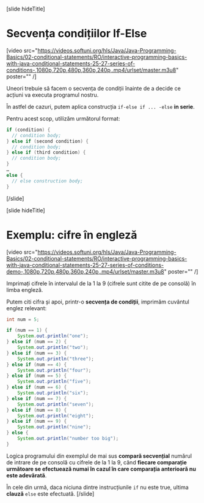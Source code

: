 [slide hideTitle]

# Secvența condițiilor If-Else 

[video src="https://videos.softuni.org/hls/Java/Java-Programming-Basics/02-conditional-statements/RO/interactive-programming-basics-with-java-conditional-statements-25-27-series-of-conditions-,1080p,720p,480p,360p,240p,.mp4/urlset/master.m3u8" poster="" /]

Uneori trebuie să facem o secvența de condiții înainte de a decide ce acțiuni va executa programul nostru.

În astfel de cazuri, putem aplica construcția `if-else if ... -else` **in serie**.

Pentru acest scop, utilizăm următorul format:
```java
if (condition) {
  // condition body;
} else if (second condition) {
  // condition body;
} else if (third condition) {
  // condition body;
}
…
else {
  // else construction body;
}
```
[/slide]

[slide hideTitle]
# Exemplu: cifre în engleză

[video src="https://videos.softuni.org/hls/Java/Java-Programming-Basics/02-conditional-statements/RO/interactive-programming-basics-with-java-conditional-statements-25-27-series-of-conditions-demo-,1080p,720p,480p,360p,240p,.mp4/urlset/master.m3u8" poster="" /]

Imprimați cifrele în intervalul de la 1 la 9 (cifrele sunt citite de pe consolă) în limba engleză.

Putem citi cifra și apoi, printr-o **secvența de condiții**, imprimăm cuvântul englez relevant:
```java live
int num = 5;

if (num == 1) {
    System.out.println("one");
} else if (num == 2) {
    System.out.println("two");
} else if (num == 3) {
    System.out.println("three");
} else if (num == 4) {
    System.out.println("four");
} else if (num == 5) {
    System.out.println("five");
} else if (num == 6) {
    System.out.println("six");
} else if (num == 7) {
    System.out.println("seven");
} else if (num == 8) {
    System.out.println("eight");
} else if (num == 9) {
    System.out.println("nine");
} else {
    System.out.println("number too big");
}
```

Logica programului din exemplul de mai sus **compară secvențial** numărul de intrare de pe consolă cu cifrele de la 1 la 9, când **fiecare comparație următoare se efectuează numai în cazul în care comparația anterioară nu este adevărată**.

În cele din urmă, daca niciuna dintre instrucțiunile `if` nu este true, ultima **clauză** `else` este efectuată.
[/slide]